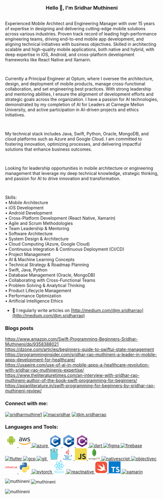 <h3 align="center">Hello 👋, I'm Sridhar Muthineni</h3>
<p align="left"><br>Experienced Mobile Architect and Engineering Manager with over 15 years of expertise in designing and delivering cutting-edge mobile solutions across various industries. Proven track record of leading high-performance engineering teams, driving end-to-end mobile app development, and aligning technical initiatives with business objectives. Skilled in architecting scalable and high-quality mobile applications, both native and hybrid, with deep expertise in iOS, Android, and cross-platform development frameworks like React Native and Xamarin.</p>
<br>
<p align="left">Currently a Principal Engineer at Optum, where I oversee the architecture, design, and deployment of mobile products, manage cross-functional collaboration, and set engineering best practices. With strong leadership and mentoring abilities, I ensure the alignment of development efforts and strategic goals across the organization. I have a passion for AI technologies, demonstrated by my completion of AI for Leaders at Carnegie Mellon University, and active participation in AI-driven projects and ethics initiatives.</p>
<br>
<p align="left">My technical stack includes Java, Swift, Python, Oracle, MongoDB, and cloud platforms such as Azure and Google Cloud. I am committed to fostering innovation, optimizing processes, and delivering impactful solutions that enhance business outcomes.</p>
<br>
<p align="left">Looking for leadership opportunities in mobile architecture or engineering management that leverage my deep technical knowledge, strategic thinking, and passion for AI to drive innovation and transformation.</p>
<br>
<p align="left">Skills:<br>
• Mobile Architecture<br>
• iOS Development<br>
• Android Development<br>
• Cross-Platform Development (React Native, Xamarin)<br>
• Agile and Scrum Methodologies<br>
• Team Leadership & Mentoring<br>
• Software Architecture<br>
• System Design & Architecture<br>
• Cloud Computing (Azure, Google Cloud)<br>
• Continuous Integration & Continuous Deployment (CI/CD)<br>
• Project Management<br>
• AI & Machine Learning Concepts<br>
• Technical Strategy & Roadmap Planning<br>
• Swift, Java, Python<br>
• Database Management (Oracle, MongoDB)<br>
• Collaborating with Cross-Functional Teams<br>
• Problem Solving & Analytical Thinking<br>
• Product Lifecycle Management<br>
• Performance Optimization<br>
• Artificial Intelligence Ethics<br>
</p>

- 📝 I regularly write articles on [http://medium.com/@m.sridharrao](http://medium.com/@m.sridharrao)

### Blogs posts
<!-- BLOG-POST-LIST:START -->
https://www.amazon.com/Swift-Programming-Beginners-Sridhar-Muthineni/dp/9358388021<br>
https://dzone.com/articles/beginners-guide-to-swiftui-state-management<br>
https://programminginsider.com/sridhar-rao-muthineni-a-leader-in-mobile-apps-development-for-healthcare/<br>
https://usawire.com/use-of-ai-in-mobile-apps-a-healthcare-revolution-with-sridhar-rao-muthinenis-expertise/<br>
https://www.theliteraturetimes.com/an-interview-with-sridhar-rao-muthineni-author-of-the-book-swift-programming-for-beginners/<br>
https://asianliterature.in/swift-programming-for-beginners-by-sridhar-rao-muthineni-review/<br>

<!-- BLOG-POST-LIST:END -->

<h3 align="left">Connect with me:</h3>
<p align="left">
<a href="https://twitter.com/sridharmuthine1" target="blank"><img align="center" src="https://img.shields.io/badge/Twitter-1DA1F2?style=for-the-badge&logo=twitter&logoColor=white" alt="sridharmuthine1" height="30" width="80" /></a>
<a href="https://linkedin.com/in/macsridhar" target="blank"><img align="center" src="https://img.shields.io/badge/LinkedIn-0077B5?style=for-the-badge&logo=linkedin&logoColor=white" alt="macsridhar" height="30" width="80" /></a>
<a href="https://medium.com/@m.sridharrao" target="blank"><img align="center" src="https://img.shields.io/badge/Medium-12100E?style=for-the-badge&logo=medium&logoColor=white" alt="@m.sridharrao" height="30" width="80" /></a>
</p>

<h3 align="left">Languages and Tools:</h3>
<p align="left"> <a href="https://developer.android.com" target="_blank" rel="noreferrer"> <img src="https://raw.githubusercontent.com/devicons/devicon/master/icons/android/android-original-wordmark.svg" alt="android" width="40" height="40"/> </a> <a href="https://aws.amazon.com" target="_blank" rel="noreferrer"> <img src="https://raw.githubusercontent.com/devicons/devicon/master/icons/amazonwebservices/amazonwebservices-original-wordmark.svg" alt="aws" width="40" height="40"/> </a> <a href="https://azure.microsoft.com/en-in/" target="_blank" rel="noreferrer"> <img src="https://www.vectorlogo.zone/logos/microsoft_azure/microsoft_azure-icon.svg" alt="azure" width="40" height="40"/> </a> <a href="https://www.cprogramming.com/" target="_blank" rel="noreferrer"> <img src="https://raw.githubusercontent.com/devicons/devicon/master/icons/c/c-original.svg" alt="c" width="40" height="40"/> </a> <a href="https://www.w3schools.com/cpp/" target="_blank" rel="noreferrer"> <img src="https://raw.githubusercontent.com/devicons/devicon/master/icons/cplusplus/cplusplus-original.svg" alt="cplusplus" width="40" height="40"/> </a> <a href="https://www.w3schools.com/cs/" target="_blank" rel="noreferrer"> <img src="https://raw.githubusercontent.com/devicons/devicon/master/icons/csharp/csharp-original.svg" alt="csharp" width="40" height="40"/> </a> <a href="https://dart.dev" target="_blank" rel="noreferrer"> <img src="https://www.vectorlogo.zone/logos/dartlang/dartlang-icon.svg" alt="dart" width="40" height="40"/> </a> <a href="https://www.figma.com/" target="_blank" rel="noreferrer"> <img src="https://www.vectorlogo.zone/logos/figma/figma-icon.svg" alt="figma" width="40" height="40"/> </a> <a href="https://firebase.google.com/" target="_blank" rel="noreferrer"> <img src="https://www.vectorlogo.zone/logos/firebase/firebase-icon.svg" alt="firebase" width="40" height="40"/> </a> <a href="https://flutter.dev" target="_blank" rel="noreferrer"> <img src="https://www.vectorlogo.zone/logos/flutterio/flutterio-icon.svg" alt="flutter" width="40" height="40"/> </a> <a href="https://cloud.google.com" target="_blank" rel="noreferrer"> <img src="https://www.vectorlogo.zone/logos/google_cloud/google_cloud-icon.svg" alt="gcp" width="40" height="40"/> </a> <a href="https://git-scm.com/" target="_blank" rel="noreferrer"> <img src="https://www.vectorlogo.zone/logos/git-scm/git-scm-icon.svg" alt="git" width="40" height="40"/> </a> <a href="https://golang.org" target="_blank" rel="noreferrer"> <img src="https://raw.githubusercontent.com/devicons/devicon/master/icons/go/go-original.svg" alt="go" width="40" height="40"/> </a> <a href="https://www.java.com" target="_blank" rel="noreferrer"> <img src="https://raw.githubusercontent.com/devicons/devicon/master/icons/java/java-original.svg" alt="java" width="40" height="40"/> </a> <a href="https://developer.mozilla.org/en-US/docs/Web/JavaScript" target="_blank" rel="noreferrer"> <img src="https://raw.githubusercontent.com/devicons/devicon/master/icons/javascript/javascript-original.svg" alt="javascript" width="40" height="40"/> </a> <a href="https://www.mongodb.com/" target="_blank" rel="noreferrer"> <img src="https://raw.githubusercontent.com/devicons/devicon/master/icons/mongodb/mongodb-original-wordmark.svg" alt="mongodb" width="40" height="40"/> </a> <a href="https://nativescript.org/" target="_blank" rel="noreferrer"> <img src="https://raw.githubusercontent.com/detain/svg-logos/780f25886640cef088af994181646db2f6b1a3f8/svg/nativescript.svg" alt="nativescript" width="40" height="40"/> </a> <a href="https://developer.apple.com/library/archive/documentation/Cocoa/Conceptual/ProgrammingWithObjectiveC/Introduction/Introduction.html" target="_blank" rel="noreferrer"> <img src="https://www.vectorlogo.zone/logos/apple_objectivec/apple_objectivec-icon.svg" alt="objectivec" width="40" height="40"/> </a> <a href="https://www.oracle.com/" target="_blank" rel="noreferrer"> <img src="https://raw.githubusercontent.com/devicons/devicon/master/icons/oracle/oracle-original.svg" alt="oracle" width="40" height="40"/> </a> <a href="https://www.python.org" target="_blank" rel="noreferrer"> <img src="https://raw.githubusercontent.com/devicons/devicon/master/icons/python/python-original.svg" alt="python" width="40" height="40"/> </a> <a href="https://pytorch.org/" target="_blank" rel="noreferrer"> <img src="https://www.vectorlogo.zone/logos/pytorch/pytorch-icon.svg" alt="pytorch" width="40" height="40"/> </a> <a href="https://reactjs.org/" target="_blank" rel="noreferrer"> <img src="https://raw.githubusercontent.com/devicons/devicon/master/icons/react/react-original-wordmark.svg" alt="react" width="40" height="40"/> </a> <a href="https://reactnative.dev/" target="_blank" rel="noreferrer"> <img src="https://reactnative.dev/img/header_logo.svg" alt="reactnative" width="40" height="40"/> </a> <a href="https://developer.apple.com/swift/" target="_blank" rel="noreferrer"> <img src="https://raw.githubusercontent.com/devicons/devicon/master/icons/swift/swift-original.svg" alt="swift" width="40" height="40"/> </a> <a href="https://www.typescriptlang.org/" target="_blank" rel="noreferrer"> <img src="https://raw.githubusercontent.com/devicons/devicon/master/icons/typescript/typescript-original.svg" alt="typescript" width="40" height="40"/> </a> <a href="https://dotnet.microsoft.com/apps/xamarin" target="_blank" rel="noreferrer"> <img src="https://raw.githubusercontent.com/detain/svg-logos/780f25886640cef088af994181646db2f6b1a3f8/svg/xamarin.svg" alt="xamarin" width="40" height="40"/> </a> </p>

<p><img align="left" src="https://github-readme-stats.vercel.app/api/top-langs?username=muthineni&show_icons=true&locale=en&layout=compact" alt="muthineni" /></p>

<p>&nbsp;<img align="center" src="https://github-readme-stats.vercel.app/api?username=muthineni&show_icons=true&locale=en" alt="muthineni" /></p>

<p><img align="center" src="https://github-readme-streak-stats.herokuapp.com/?user=muthineni&" alt="muthineni" /></p>
